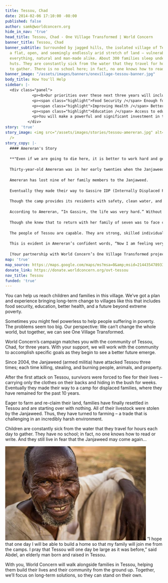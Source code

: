 ```yaml
---
title: Tessou, Chad
date: 2014-02-06 17:10:00 -08:00
published: false
author: samk@worldconcern.org
hide_in_nav: 'true'
head_title: Tessou, Chad - One Village Transformed | World Concern
banner_title: Tessou, Chad
banner_subtitle: Surrounded by jagged hills, the isolated village of Tessou sits in
  a flat, open, and seemingly endlessly arid stretch of land – vulnerable to most
  everything, natural and man-made alike. About 300 families sleep under fragile grass
  huts. They are constantly sick from the water that they travel for hours each day
  to gather. There is no school here; in fact, no one knows how to read or write.
banner_image: "/assets/images/banners/onevillage-tessou-banner.jpg"
body_title: How You'll Help
sidebar: |-
  <div class="panel">
            <p><b>Our priorities over these next three years will include:</b></p>
            <p><span class="highlight">Food Security /</span> Enough food through improved farming techniques, tools and seeds</p>
            <p><span class="highlight">Improving Health /</span> Better health from clean water, hygiene and medical care</p>
            <p><span class="highlight">Education /</span> Access to education and hope for the future</p>
            <p>You will make a powerful and significant investment in the lives of struggling families. We need <a href="https://donate.worldconcern.org/ovt-tessou" title="Donate Today">your support</a> to reach the families of Tessou with life-saving assistance.</p>
          </div>
story: 'true'
story_image: <img src="/assets/images/stories/tessou-amereran.jpg" alt="Amereran"
  />
story_copy: |-
  #### Amereran's Story

  **"Even if we are going to die here, it is better to work hard and get our own food."**

  Thirty-year-old Amereran was in her early twenties when the Janjaweed first attacked. Reflecting on that horrific day, she shares, “When the Janjaweed came they killed people and took our goods. They put fire on our houses. It was so bad that we had to leave.”

  Amereran has lost nine of her family members to the Janjaweed.

  Eventually they made their way to Gassire IDP (Internally Displaced Persons) camp in Goz Beida (a full day’s journey away), where they remained for the past 10 years.

  Though the camp provides its residents with safety, clean water, and education, it allows no space for personal farming; in other words, the IDPs cannot grow food for themselves. Their lives in the camp are not self-sustaining.

  According to Amereran, “In Gassire, the life was very hard.” Without personal land for cultivation or food distributions, Amereran and the other the IDPs remaining in Gassire faced a threatening food shortage.

  Though she knew that to return with her family of seven was to face certain insecurities, Amereran longed to be in her homeland, “Even if we are going to die here, it is better to work hard and get our own food.”

  The people of Tessou are capable. They are strong, skilled individuals who, given the proper resources, will rebuild their village in a heartbeat.

  This is evident in Amereran’s confident words, “Now I am feeling very happy to stay in my own place. I get to work to get food for my family. In Tessou we are living in peace and life is better.”

  [Your partnership with World Concern’s One Village Transformed project](https://donate.worldconcern.org/ovt-tessou "Donate Now") will help ensure Amereran’s family has clean water, enough food, and hope for the future.
map: 'true'
map_source: https://maps.google.com/maps/ms?msa=0&amp;msid=214435478933522861402.0004e8dee56c4a4308e4e&amp;ie=UTF8&amp;t=m&amp;ll=12.232655,21.75293&amp;spn=7.51069,9.360352&amp;z=6&amp;output=embed
donate_link: https://donate.worldconcern.org/ovt-tessou
nav_title: Tessou
funded: 'true'
---
```


You can help us reach children and families in this village. We’ve got a plan and experience bringing long-term change to villages like this that includes food security, education, better health, and a future beyond extreme poverty.

Sometimes you might feel powerless to help people suffering in poverty. The problems seem too big. Our perspective: We can’t change the whole world, but together, we can see One Village Transformed.

World Concern’s campaign matches you with the community of Tessou, Chad, for three years. With your support, we will work with the community to accomplish specific goals as they begin to see a better future emerge.

Since 2004, the Janjaweed (armed militia) have attacked Tessou three times; each time killing, stealing, and burning people, animals, and property.

After the first attack on Tessou, survivors were forced to flee for their lives – carrying only the clothes on their backs and hiding in the bush for weeks. Eventually they made their way to a camp for displaced families, where they have remained for the past 10 years.

Eager to farm and re-claim their land, families have finally resettled in Tessou and are starting over with nothing. All of their livestock were stolen by the Janjaweed. Thus, they have turned to farming – a trade that is challenging in an incredibly harsh environment.

Children are constantly sick from the water that they travel for hours each day to gather. They have no school; in fact, no one knows how to read or write. And they still live in fear that the Janjaweed may come again…

<img src="/assets/images/stories/tessou-abdel.jpg" alt="Abdel" class="left"/> “I hope that one day I will be able to build a home so that my family will join me from the camps. I pray that Tessou will one day be large as it was before,” said Abdel, an elderly man born and raised in Tessou.

With you, World Concern will walk alongside families in Tessou, helping them build their lives and their community from the ground up. Together, we’ll focus on long-term solutions, so they can stand on their own.
